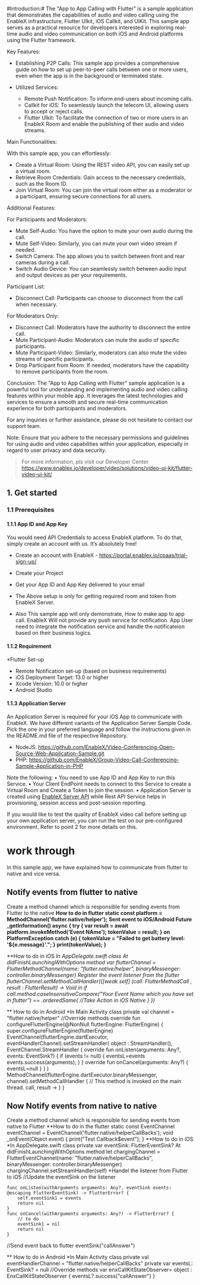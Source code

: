 #Introduction:#
The "App to App Calling with Flutter" is a sample application that demonstrates the capabilities of audio and video calling using the EnableX infrastructure, Flutter UIkit, iOS Callkit, and UIKit. This sample app serves as a practical resource for developers interested in exploring real-time audio and video communication on both iOS and Android platforms using the Flutter framework.

Key Features:

* Establishing P2P Calls: This sample app provides a comprehensive guide on how to set up peer-to-peer calls between one or more users, even when the app is in the background or terminated state.

* Utilized Services:
    * Remote Push Notification: To inform end-users about incoming calls.
    * Callkit for iOS: To seamlessly launch the telecom UI, allowing users to accept or reject calls.
    * Flutter UIkit: To facilitate the connection of two or more users in an EnableX Room and enable the publishing of their audio and video streams.

Main Functionalities:

With this sample app, you can effortlessly:
* Create a Virtual Room: Using the REST video API, you can easily set up a virtual room.
* Retrieve Room Credentials: Gain access to the necessary credentials, such as the Room ID.
* Join Virtual Room: You can join the virtual room either as a moderator or a participant, ensuring secure connections for all users.

Additional Features:

For Participants and Moderators:
* Mute Self-Audio: You have the option to mute your own audio during the call.
* Mute Self-Video: Similarly, you can mute your own video stream if needed.
* Switch Camera: The app allows you to switch between front and rear cameras during a call.
* Switch Audio Device: You can seamlessly switch between audio input and output devices as per your requirements.

Participant List:
* Disconnect Call: Participants can choose to disconnect from the call when necessary.

For Moderators Only:
* Disconnect Call: Moderators have the authority to disconnect the entire call.
* Mute Participant-Audio: Moderators can mute the audio of specific participants.
* Mute Participant-Video: Similarly, moderators can also mute the video streams of specific participants.
* Drop Participant from Room: If needed, moderators have the capability to remove participants from the room.

Conclusion:
The "App to App Calling with Flutter" sample application is a powerful tool for understanding and implementing audio and video calling features within your mobile app. It leverages the latest technologies and services to ensure a smooth and secure real-time communication experience for both participants and moderators.

For any inquiries or further assistance, please do not hesitate to contact our support team.

Note: Ensure that you adhere to the necessary permissions and guidelines for using audio and video capabilities within your application, especially in regard to user privacy and data security.


> For more information, pls visit our Developer Center
    https://www.enablex.io/developer/video/solutions/video-ui-kit/flutter-video-ui-kit/

## 1. Get started

### 1.1 Prerequisites

#### 1.1.1 App ID and App Key 

You would need API Credentials to access EnableX platform. To do that, simply create an account with us. It’s absolutely free!

* Create an account with EnableX - https://portal.enablex.io/cpaas/trial-sign-up/
* Create your Project
* Get your App ID and App Key delivered to your email

* The Above setup is only for getting required room and token from EnableX Server.
* Also This sample app will only demonstrate, How to make app to app call. EnableX Will not provide any push service for notification. App User need to integrate the notification service and handle the notificateion based on their business logics.

#### 1.1.2 Requirement
*Flutter Set-up
* Remote Notification set-up (based on business requirements)
* iOS Deployment Target: 13.0 or higher
* Xcode Version: 10.0 or higher
* Android Studio

#### 1.1.3 Application Server

An Application Server is required for your iOS App to communicate with EnableX. We have different variants of the Application Server Sample Code. Pick the one in your preferred language and follow the instructions given in the README.md file of the respective Repository.

* NodeJS: https://github.com/EnableX/Video-Conferencing-Open-Source-Web-Application-Sample.git 
* PHP: https://github.com/EnableX/Group-Video-Call-Conferencing-Sample-Application-in-PHP

Note the following:
•    You need to use App ID and App Key to run this Service.
•    Your Client EndPoint needs to connect to this Service to create a Virtual Room and Create a Token to join the session.
•    Application Server is created using [EnableX Server API](https://www.enablex.io/developer/video-api/server-api) while Rest API Service helps in provisioning, session access and post-session reporting.

If you would like to test the quality of EnableX video call before setting up your own application server,  you can run the test on our pre-configured environment. Refer to point 2 for more details on this.

# work through

In this sample app, we have explained how to communicate from flutter to native and vice versa.

## Notify events from flutter to native
Create a method channel which is responsible for sending events from Flutter to the native
**How to do in flutter
static const platform = MethodChannel('flutter.native/helper');
Sent event to iOS/Android
Future<void> _getInformation() async {
    try {
    var result = await platform.invokeMethod('Event NAme');
      tokenValue = result;
    } on PlatformException catch (e) {
      tokenValue = "Failed to get battery level: '${e.message}'.";
    }
    print(tokenValue);
  }**
  
**How to do in iOS
*In AppDelegate.swift class 
At didFinishLaunchingWithOptions method
          var flutterChannel  = FlutterMethodChannel(name: "flutter.native/helper",
                                                    binaryMessenger: controller.binaryMessenger)
Register the event listener from the flutter 
        flutterChannel.setMethodCallHandler({[weak self] (call: FlutterMethodCall , result : FlutterResult) -> Void in
          if call.method.caseInsensitiveCompare("Your Event Name which you have set in flutter") == .orderedSame{
              //Take Action in iOS Native
          }
      })*

** How to do in Android
*In Main Activity class 
    private val channel = "flutter.native/helper"
    //Override methods
    override fun configureFlutterEngine(@NonNull flutterEngine: FlutterEngine) {
        super.configureFlutterEngine(flutterEngine)
        EventChannel(flutterEngine.dartExecutor, eventHandlerChannel).setStreamHandler(
            object : StreamHandler(), EventChannel.StreamHandler {
                override fun onListen(arguments: Any?, events: EventSink?) {
                    if (events != null) {
                        eventsL=events
                        events.success(arguments);
                    }
                }
                override fun onCancel(arguments: Any?) {
                    eventsL=null
                }
            }
        )
        MethodChannel(flutterEngine.dartExecutor.binaryMessenger, channel).setMethodCallHandler {
            // This method is invoked on the main thread.
                call, result ->
        }
    }
## Now Notify events from native to native
Create a method channel which is responsible for sending events from native to Flutter
**How to do in the flutter
    static const EventChannel eventChannel = EventChannel('flutter.native/helperCallBacks');
    void _onEvent(Object event) {
    print("Test Callback$event");
  }
**How to do in iOS
*In AppDelegate.swift class 
    private var eventSink: FlutterEventSink?
At didFinishLaunchingWithOptions method
                let chargingChannel = FlutterEventChannel(name: "flutter.native/helperCallBacks",
                                                    binaryMessenger: controller.binaryMessenger)
          chargingChannel.setStreamHandler(self) 
*Handel the listener from Flutter to iOS
//Update the eventSink on the listener

    func onListen(withArguments arguments: Any?, eventSink events: @escaping FlutterEventSink) -> FlutterError? {
        self.eventSink1 = events
        return nil
    }
    func onCancel(withArguments arguments: Any?) -> FlutterError? {
        // to do
        eventSink1 = nil
        return nil
    }
   //Send event back to flutter
           eventSink("callAnswer")       

** How to do in Android
*In Main Activity class 
    private val eventHandlerChannel = "flutter.native/helperCallBacks"
    private var eventsL: EventSink? = null
    //Override methods
    var enxCallKitStateObserver=  object : EnxCallKitStateObserver {
                   eventsL?.success("callAnswer")
           }



